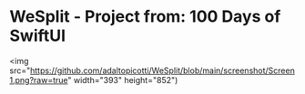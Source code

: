 # WeSplit - Project from: 100 Days of SwiftUI

<img src="https://github.com/adaltopicotti/WeSplit/blob/main/screenshot/Screen1.png?raw=true" width="393" height="852")
